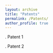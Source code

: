 ```yaml
---
layout: archive
title: "Patents"
permalink: /Patents/
author_profile: true
---
```


. Patent 1

. Patent 2
